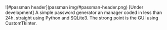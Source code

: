 ![#passman header](passman img/#passman-header.png)
[Under development] A simple password generator an manager coded in less than 24h. straight using Python and SQLite3. The strong point is the GUI using CustomTkinter.
